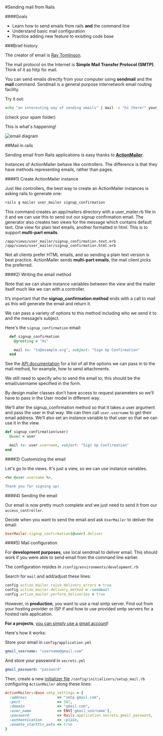 
#Sending mail from Rails


####Goals

- Learn how to send emails from rails **and** the command line
- Understand basic mail configuration
- Practice adding new feature to exisiting code base

###Brief history

The creator of email is [Ray Tomlinson](http://www.npr.org/templates/story/story.php?storyId=120364591).

The mail protocol on the Internet is **Simple Mail Transfer Protocol (SMTP)**. Think of it as http for mail.

You can send emails directly from your computer using **sendmail** and the **mail** command. Sendmail is a general purpose internetwork email routing facility.

Try it out:

```bash
echo "an interesting way of sending emails" | mail -s "hi there!" your_email_address_here
```
(check your spam folder)

This is what's happening!

![email diagram](http://www.ponderweasel.com/wp-content/uploads/2014/03/how-email-works-diagram.png)


##Mail in rails

Sending email from Rails applications is easy thanks to [**ActionMailer**](http://guides.rubyonrails.org/action_mailer_basics.html). 

Instances of ActionMailer behave like controllers. The difference is that they have methods representing emails, rather than pages. 

####1) Create ActionMailer instance

Just like controllers, the best way to create an ActionMailer instances is asking rails to generate one:

```bash
rails g mailer user_mailer signup_confirmation
```
	
This command creates an app/mailers directory with a user_mailer.rb file in it and we can use this to send out our signup confirmation email. The generator also creates two views for the message which contains default text. One view for plain text emails, another formatted in html. This is to support **multi-part emails**.

```
/app/views/user_mailer/signup_confirmation.text.erb
/app/views/user_mailer/signup_confirmation.html.erb
```

Not all clients prefer HTML emails, and so sending a plain text version is best practice. ActionMailer sends **multi-part emails**, the mail client picks the preferred.
	
####2) Writing the email method
	
Note that we can share instance variables between the view and the mailer itself much like we can with a controller.
		
It’s important that the **signup_confirmation method** ends with a call to mail as this will generate the email and return it. 

We can pass a variety of options to this method including who we send it to and the message’s subject. 

Here's the `signup_confirmation` email:

```ruby
  def signup_confirmation
    @greeting = "Hi"

    mail to: "to@example.org", subject: "Sign Up Confirmation"
  end
```  
  
See the [API documentation](http://api.rubyonrails.org/classes/ActionMailer/Base.html) for a list of all the options we can pass in to the mail method, for example, how to send attachments.

We still need to specify who to send the email to; this should be the email/username specified in the form. 

By design mailer classes don’t have access to request parameters so we’ll have to pass in the User model in different way. 

We’ll alter the signup_confirmation method so that it takes a user argument and pass the user in that way. We can then call `user.username` to get their email address. We’ll also set an instance variable to that user so that we can use it in the view.

```ruby
def signup_confirmation(user)
  @user = user

  mail to: user.username, subject: "Sign Up Confirmation"
end
```

####3) Customizing the email

Let's go to the views. It's just a view, so we can use instance variables.

```ruby
<%= @user.username %>,

Thank you for signing up!
```

####4) Sending the email

Our email is now pretty much complete and we just need to send it from our `access_controller`.

Decide when you want to send the email and ask `UserMailer` to deliver the email:

```ruby
UserMailer.signup_confirmation(@user).deliver
```

####5) Mail configuration

For **development purposes**, use local sendmail to deliver email. This should work if you were able to send email from the command line earlier. 

The configuration resides in `/config/environments/development.rb`

Search for `mail` and add/adjust these lines:

```ruby
config.action_mailer.raise_delivery_errors = true 
config.action_mailer.delivery_method = :sendmail
config.action_mailer.perform_deliveries = true
```

However, in **production**, you want to use a real smtp server. Find out from your hosting provider or ISP if and how to use provided smtp servers for a hosted rails application.

**For a projects**, [you can simply use a gmail account](http://kb.siteground.com/google_free_smtp_server/)!

Here's how it works:

Store your email in `config/application.yml`

```yml
gmail_username: "username@gmail.com"
```

And store your password in `secrets.yml`

```yml
gmail_password: "password"
```
Then, create a new [initializer file](http://guides.rubyonrails.org/configuring.html#using-initializer-files) `/config/initializers/setup_mail.rb` configuring `ActionMailer` along these lines:

	
```ruby
ActionMailer::Base.smtp_settings = {
  :address              => "smtp.gmail.com",
  :port                 => 587,
  :domain               => "gmail.com",
  :user_name            => ENV['gmail_username'],
  :password             => Rails.application.secrets.gmail_password,
  :authentication       => :plain,
  :enable_starttls_auto => true
}
```
